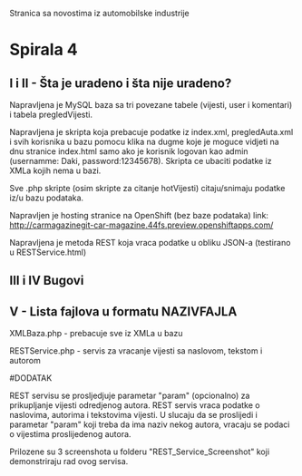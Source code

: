 Stranica sa novostima iz automobilske industrije

# Spirala 4
## I i II - Šta je uradeno i šta nije uradeno?
Napravljena je MySQL baza sa tri povezane tabele (vijesti, user i komentari) i tabela pregledVijesti.

Napravljena je skripta koja prebacuje podatke iz index.xml, pregledAuta.xml i svih korisnika u bazu
pomocu klika na dugme koje je moguce vidjeti na dnu stranice index.html samo ako je korisnik logovan kao admin
(usernamme: Daki, password:12345678). Skripta ce ubaciti podatke iz XMLa kojih nema u bazi.

Sve .php skripte (osim skripte za citanje hotVijesti) citaju/snimaju podatke iz/u bazu podataka.

Napravljen je hosting stranice na OpenShift (bez baze podataka)
link: http://carmagazinegit-car-magazine.44fs.preview.openshiftapps.com/

Napravljena je metoda REST koja vraca podatke u obliku JSON-a (testirano u RESTService.html)

## III i IV Bugovi


## V  - Lista fajlova u formatu NAZIVFAJLA

XMLBaza.php - prebacuje sve iz XMLa u bazu

RESTService.php - servis za vracanje vijesti sa naslovom, tekstom i autorom

#DODATAK 

REST servisu se prosljedjuje parametar "param" (opcionalno) za prikupljanje vijesti odredjenog autora.
REST servis vraca podatke o naslovima, autorima i tekstovima vijesti. U slucaju da se proslijedi i parametar "param"
koji treba da ima naziv nekog autora, vracaju se podaci o vijestima proslijedenog autora. 

Prilozene su 3 screenshota u folderu "REST_Service_Screenshot" koji demonstriraju rad ovog servisa.
